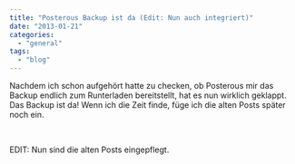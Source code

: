 ```yaml
---
title: "Posterous Backup ist da (Edit: Nun auch integriert)"
date: "2013-01-21"
categories: 
  - "general"
tags: 
  - "blog"
---
```


Nachdem ich schon aufgehört hatte zu checken, ob Posterous mir das Backup endlich zum Runterladen bereitstellt, hat es nun wirklich geklappt. Das Backup ist da! Wenn ich die Zeit finde, füge ich die alten Posts später noch ein.

 

EDIT: Nun sind die alten Posts eingepflegt.
